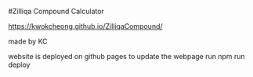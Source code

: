 #Zilliqa Compound Calculator

https://kwokcheong.github.io/ZilliqaCompound/

made by KC

website is deployed on github pages
to update the webpage 
run
npm run deploy
